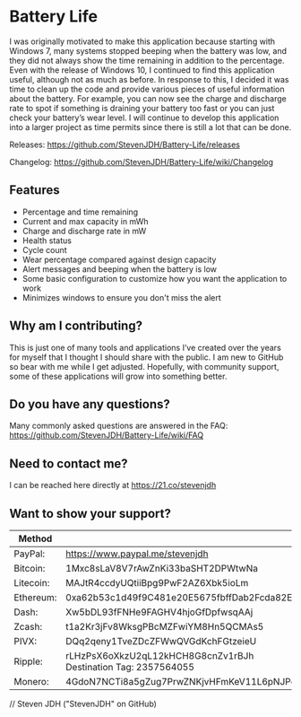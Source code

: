 # Battery Life
I was originally motivated to make this application because starting with Windows 7, many systems stopped beeping when the battery was low, and they did not always show the time remaining in addition to the percentage. Even with the release of Windows 10, I continued to find this application useful, although not as much as before. In response to this, I decided it was time to clean up the code and provide various pieces of useful information about the battery. For example, you can now see the charge and discharge rate to spot if something is draining your battery too fast or you can just check your battery’s wear level. I will continue to develop this application into a larger project as time permits since there is still a lot that can be done.

Releases: https://github.com/StevenJDH/Battery-Life/releases

Changelog: https://github.com/StevenJDH/Battery-Life/wiki/Changelog

## Features
* Percentage and time remaining
* Current and max capacity in mWh
* Charge and discharge rate in mW
* Health status
* Cycle count
* Wear percentage compared against design capacity
* Alert messages and beeping when the battery is low
* Some basic configuration to customize how you want the application to work
* Minimizes windows to ensure you don't miss the alert

## Why am I contributing?
This is just one of many tools and applications I’ve created over the years for myself that I thought I should share with the public. I am new to GitHub so bear with me while I get adjusted. Hopefully, with community support, some of these applications will grow into something better.

## Do you have any questions?
Many commonly asked questions are answered in the FAQ:
https://github.com/StevenJDH/Battery-Life/wiki/FAQ

## Need to contact me?
I can be reached here directly at https://21.co/stevenjdh

## Want to show your support?
Method | Address
------------ | -------------
PayPal: | https://www.paypal.me/stevenjdh
Bitcoin: | 1Mxc8sLaV8V7rAwZnKi33baSHT2DPWtwNa
Litecoin: | MAJtR4ccdyUQtiiBpg9PwF2AZ6Xbk5ioLm
Ethereum: | 0xa62b53c1d49f9C481e20E5675fbffDab2Fcda82E
Dash: | Xw5bDL93fFNHe9FAGHV4hjoGfDpfwsqAAj
Zcash: | t1a2Kr3jFv8WksgPBcMZFwiYM8Hn5QCMAs5
PIVX:  | DQq2qeny1TveZDcZFWwQVGdKchFGtzeieU
Ripple: | rLHzPsX6oXkzU2qL12kHCH8G8cnZv1rBJh<br />Destination Tag: 2357564055
Monero: | 4GdoN7NCTi8a5gZug7PrwZNKjvHFmKeV11L6pNJPgj5QNEHsN6eeX3DaAQFwZ1ufD4LYCZKArktt113W7QjWvQ7CWDXrwM8yCGgEdhV3Wt


// Steven JDH ("StevenJDH" on GitHub)
